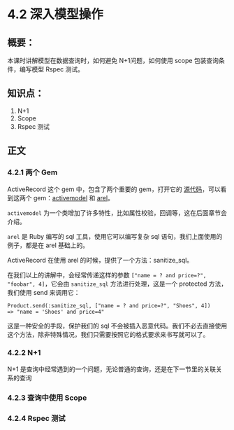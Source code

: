 # 4.2 深入模型操作

## 概要：

本课时讲解模型在数据查询时，如何避免 N+1问题，如何使用 scope 包装查询条件，编写模型 Rspec 测试。

## 知识点：

1. N+1
2. Scope
3. Rspec 测试

## 正文

### 4.2.1 两个 Gem

ActiveRecord 这个 gem 中，包含了两个重要的 gem，打开它的 [源代码](https://github.com/rails/rails/blob/master/activerecord/activerecord.gemspec)，可以看到这两个 gem：[activemodel](https://github.com/rails/rails/tree/master/activemodel) 和 [arel](https://github.com/rails/arel)。

`activemodel` 为一个类增加了许多特性，比如属性校验，回调等，这在后面章节会介绍。

`arel` 是 Ruby 编写的 sql 工具，使用它可以编写复杂 sql 语句，我们上面使用的例子，都是在 arel 基础上的。

ActiveRecord 在使用 arel 的时候，提供了一个方法：sanitize_sql。

在我们以上的讲解中，会经常传递这样的参数 `["name = ? and price=?", "foobar", 4]`，它会由 `sanitize_sql` 方法进行处理，这是一个 protected 方法，我们使用 send 来调用它：

```
Product.send(:sanitize_sql, ["name = ? and price=?", "Shoes", 4])
=> "name = 'Shoes' and price=4"
```

这是一种安全的手段，保护我们的 sql 不会被插入恶意代码。我们不必去直接使用这个方法，除非特殊情况，我们只需要按照它的格式要求来书写就可以了。

### 4.2.2 N+1

N+1 是查询中经常遇到的一个问题，无论普通的查询，还是在下一节里的关联关系的查询

### 4.2.3 查询中使用 Scope

### 4.2.4 Rspec 测试


